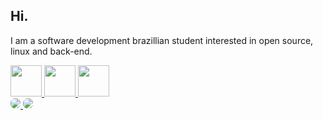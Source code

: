 ## Hi.
I am a software development brazillian student interested in open source, linux and back-end.



<a href="#">
  <img src="https://icongr.am/devicon/django-original.svg?size=128&color=currentColor" height="50">
</a>

<a href="#">
  <img src="https://cdn.jsdelivr.net/gh/devicons/devicon/icons/python/python-original.svg" height="50">
</a>

<a href="#">
  <img src="https://icongr.am/devicon/linux-plain.svg?size=128&color=currentColor" height="50">
</a>

<br>

<a href="mailto:romulo.s@escolar.ifrn.edu.br">
  <img src="https://img.shields.io/badge/Gmail-D14836?style=for-the-badge&logo=gmail&logoColor=white" style="border-radius: 0.5em;">
</a>
<a href="https://discord.com/users/204698698242981888">
  <img src="https://img.shields.io/badge/Discord-7289DA?style=for-the-badge&logo=discord&logoColor=white" style="border-radius: 0.5em;">
</a>
<!--
**rommuloifrn/rommuloifrn** is a ✨ _special_ ✨ repository because its `README.md` (this file) appears on your GitHub profile.

Here are some ideas to get you started:

- 🔭 I’m currently working on ...
- 🌱 I’m currently learning ...
- 👯 I’m looking to collaborate on ...
- 🤔 I’m looking for help with ...
- 💬 Ask me about ...
- 📫 How to reach me: ...
- 😄 Pronouns: ...
- ⚡ Fun fact: ...
-->
